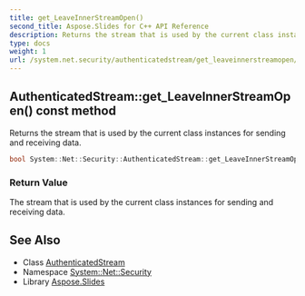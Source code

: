 ```yaml
---
title: get_LeaveInnerStreamOpen()
second_title: Aspose.Slides for C++ API Reference
description: Returns the stream that is used by the current class instances for sending and receiving data.
type: docs
weight: 1
url: /system.net.security/authenticatedstream/get_leaveinnerstreamopen/
---
```

## AuthenticatedStream::get_LeaveInnerStreamOpen() const method


Returns the stream that is used by the current class instances for sending and receiving data.

```cpp
bool System::Net::Security::AuthenticatedStream::get_LeaveInnerStreamOpen() const
```


### Return Value

The stream that is used by the current class instances for sending and receiving data.

## See Also

* Class [AuthenticatedStream](../)
* Namespace [System::Net::Security](../../)
* Library [Aspose.Slides](../../../)
